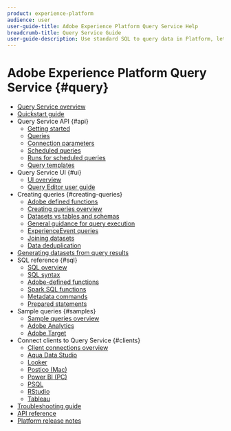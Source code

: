 ```yaml
---
product: experience-platform
audience: user
user-guide-title: Adobe Experience Platform Query Service Help
breadcrumb-title: Query Service Guide
user-guide-description: Use standard SQL to query data in Platform, letting you join datasets in the Data Lake and capture the results as a new dataset for use in reporting, machine learning, or for ingestion into Real-time Customer Profile.
---
```


# Adobe Experience Platform Query Service {#query}

- [Query Service overview](home.md)
- [Quickstart guide](quickstart.md)
- Query Service API {#api}
  - [Getting started](api/getting-started.md)
  - [Queries](api/queries.md)
  - [Connection parameters](api/connection-parameters.md)
  - [Scheduled queries](api/scheduled-queries.md)
  - [Runs for scheduled queries](api/runs-scheduled-queries.md)
  - [Query templates](api/query-templates.md)
- Query Service UI {#ui}
  - [UI overview](ui/overview.md)
  - [Query Editor user guide](ui/user-guide.md)
- Creating queries {#creating-queries}
  - [Adobe defined functions](creating-queries/using-adobe-defined-functions.md)
  - [Creating queries overview](creating-queries/creating-queries.md)
  - [Datasets vs tables and schemas](creating-queries/datasets-and-tables.md)
  - [General guidance for query execution](creating-queries/writing-queries.md)
  - [ExperienceEvent queries](creating-queries/experience-event-queries.md)
  - [Joining datasets](creating-queries/joining-datasets.md)
  - [Data deduplication](creating-queries/deduplication.md)
- [Generating datasets from query results](creating-queries/create-datasets.md)
- SQL reference {#sql}
  - [SQL overview](sql/overview.md)
  - [SQL syntax](sql/syntax.md)
  - [Adobe-defined functions](sql/adobe-defined-functions.md)
  - [Spark SQL functions](sql/spark-sql-functions.md)
  - [Metadata commands](sql/metadata.md)
  - [Prepared statements](sql/prepared-statements.md)
- Sample queries {#samples}
  - [Sample queries overview](sample-queries/overview.md)
  - [Adobe Analytics](sample-queries/adobe-analytics.md)
  - [Adobe Target](sample-queries/adobe-target.md)
- Connect clients to Query Service {#clients}
  - [Client connections overview](clients/overview.md)
  - [Aqua Data Studio](clients/aqua-data-studio.md)
  - [Looker](clients/looker.md)
  - [Postico (Mac)](clients/postico.md)
  - [Power BI (PC)](clients/power-bi.md)
  - [PSQL](clients/psql.md)
  - [RStudio](clients/rstudio.md)
  - [Tableau](clients/tableau.md)
- [Troubleshooting guide](troubleshooting-guide.md)
- [API reference](https://www.adobe.io/apis/experienceplatform/home/api-reference.html#!acpdr/swagger-specs/qs-api.yaml)
- [Platform release notes](https://www.adobe.com/go/platform-release-notes-en)